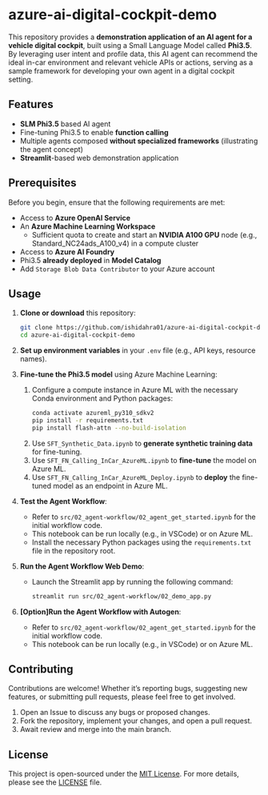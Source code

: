 # azure-ai-digital-cockpit-demo

This repository provides a **demonstration application of an AI agent for a vehicle digital cockpit**, built using a Small Language Model called **Phi3.5**. By leveraging user intent and profile data, this AI agent can recommend the ideal in-car environment and relevant vehicle APIs or actions, serving as a sample framework for developing your own agent in a digital cockpit setting.

## Features

- **SLM Phi3.5** based AI agent
- Fine-tuning Phi3.5 to enable **function calling**
- Multiple agents composed **without specialized frameworks** (illustrating the agent concept)
- **Streamlit**-based web demonstration application

## Prerequisites

Before you begin, ensure that the following requirements are met:

- Access to **Azure OpenAI Service**
- An **Azure Machine Learning Workspace**  
  - Sufficient quota to create and start an **NVIDIA A100 GPU** node (e.g., Standard_NC24ads_A100_v4) in a compute cluster
- Access to **Azure AI Foundry**
- Phi3.5 **already deployed** in **Model Catalog**
- Add `Storage Blob Data Contributor` to your Azure account

## Usage

1. **Clone or download** this repository:
   ```bash
   git clone https://github.com/ishidahra01/azure-ai-digital-cockpit-demo
   cd azure-ai-digital-cockpit-demo
   ```

2. **Set up environment variables** in your `.env` file (e.g., API keys, resource names).

3. **Fine-tune the Phi3.5 model** using Azure Machine Learning:
   1. Configure a compute instance in Azure ML with the necessary Conda environment and Python packages:
      ```bash
      conda activate azureml_py310_sdkv2
      pip install -r requirements.txt
	  pip install flash-attn --no-build-isolation
      ```
   2. Use `SFT_Synthetic_Data.ipynb` to **generate synthetic training data** for fine-tuning.
   3. Use `SFT_FN_Calling_InCar_AzureML.ipynb` to **fine-tune** the model on Azure ML.
   4. Use `SFT_FN_Calling_InCar_AzureML_Deploy.ipynb` to **deploy** the fine-tuned model as an endpoint in Azure ML.

4. **Test the Agent Workflow**:
   - Refer to `src/02_agent-workflow/02_agent_get_started.ipynb` for the initial workflow code.
   - This notebook can be run locally (e.g., in VSCode) or on Azure ML.
   - Install the necessary Python packages using the `requirements.txt` file in the repository root.

5. **Run the Agent Workflow Web Demo**:
   - Launch the Streamlit app by running the following command:
     ```bash
     streamlit run src/02_agent-workflow/02_demo_app.py
     ```

6. **[Option]Run the Agent Workflow with Autogen**:
   - Refer to `src/02_agent-workflow/02_agent_get_started.ipynb` for the initial workflow code.
   - This notebook can be run locally (e.g., in VSCode) or on Azure ML.

## Contributing

Contributions are welcome! Whether it’s reporting bugs, suggesting new features, or submitting pull requests, please feel free to get involved.

1. Open an Issue to discuss any bugs or proposed changes.
2. Fork the repository, implement your changes, and open a pull request.
3. Await review and merge into the main branch.

## License

This project is open-sourced under the [MIT License](LICENSE). For more details, please see the [LICENSE](LICENSE) file.
